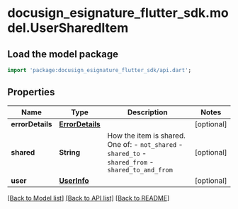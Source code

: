 # docusign_esignature_flutter_sdk.model.UserSharedItem

## Load the model package
```dart
import 'package:docusign_esignature_flutter_sdk/api.dart';
```

## Properties
Name | Type | Description | Notes
------------ | ------------- | ------------- | -------------
**errorDetails** | [**ErrorDetails**](ErrorDetails.md) |  | [optional] 
**shared** | **String** | How the item is shared. One of:  - `not_shared` - `shared_to` - `shared_from` - `shared_to_and_from`  | [optional] 
**user** | [**UserInfo**](UserInfo.md) |  | [optional] 

[[Back to Model list]](../README.md#documentation-for-models) [[Back to API list]](../README.md#documentation-for-api-endpoints) [[Back to README]](../README.md)


